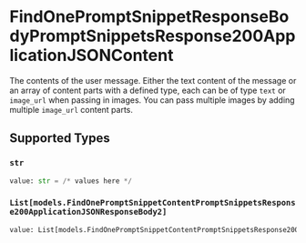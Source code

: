 # FindOnePromptSnippetResponseBodyPromptSnippetsResponse200ApplicationJSONContent

The contents of the user message. Either the text content of the message or an array of content parts with a defined type, each can be of type `text` or `image_url` when passing in images. You can pass multiple images by adding multiple `image_url` content parts. 


## Supported Types

### `str`

```python
value: str = /* values here */
```

### `List[models.FindOnePromptSnippetContentPromptSnippetsResponse200ApplicationJSONResponseBody2]`

```python
value: List[models.FindOnePromptSnippetContentPromptSnippetsResponse200ApplicationJSONResponseBody2] = /* values here */
```

